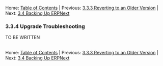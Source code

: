 Home: [Table of Contents](../README "Table of Contents") | Previous: [3.3.3 Reverting to an Older Version](revert "Reverting to an Older Version") | Next: [3.4 Backing Up ERPNext](backup "Backing Up ERPNext")

### 3.3.4 Upgrade Troubleshooting

TO BE WRITTEN<br /><br />

Home: [Table of Contents](../README "Table of Contents") | Previous: [3.3.3 Reverting to an Older Version](revert "Reverting to an Older Version") | Next: [3.4 Backing Up ERPNext](backup "Backing Up ERPNext")
